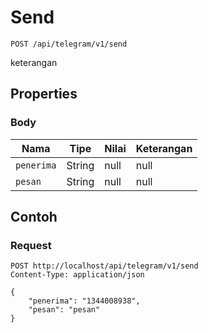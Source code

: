 # Send
```http
POST /api/telegram/v1/send
```
keterangan
## Properties
### Body
Nama | Tipe | Nilai | Keterangan
--- | --- | --- | ---
<code>penerima</code> | String | null | null
<code>pesan</code> | String | null | null
## Contoh
### Request
```http
POST http://localhost/api/telegram/v1/send
Content-Type: application/json

{
    "penerima": "1344008938",
    "pesan": "pesan"
}
```
